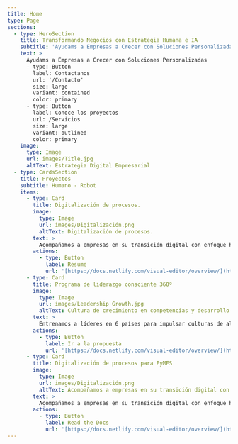 ```yaml
---
title: Home
type: Page
sections:
  - type: HeroSection
    title: Transformando Negocios con Estrategia Humana e IA
    subtitle: 'Ayudams a Empresas a Crecer con Soluciones Personalizadas'
    text: >
      Ayudams a Empresas a Crecer con Soluciones Personalizadas
      - type: Button
        label: Contactanos
        url: '/Contacto'
        size: large
        variant: contained
        color: primary
      - type: Button
        label: Conoce los proyectos
        url: /Servicios
        size: large
        variant: outlined
        color: primary
    image:
      type: Image
      url: images/Title.jpg
      altText: Estrategia Digital Empresarial
  - type: CardsSection
    title: Proyectos
    subtitle: Humano - Robot
    items:
      - type: Card
        title: Digitalización de procesos.
        image:
          type: Image
          url: images/Digitalización.png
          altText: Digitalización de procesos.
        text: >
          Acompañamos a empresas en su transición digital con enfoque humano.
        actions:
          - type: Button
            label: Resume
            url: '[https://docs.netlify.com/visual-editor/overview/](https://drive.google.com/file/d/1KuFdQ54Jj8OBJoIC4ciC3qqDnnLYxfJK/view?usp=sharing)'
      - type: Card
        title: Programa de liderazgo consciente 360º
        image:
          type: Image
          url: images/Leadership Growth.jpg
          altText: Cultura de crecimiento en competencias y desarrollo
        text: >
          Entrenamos a líderes en 6 países para impulsar culturas de alto desempeño
        actions:
          - type: Button
            label: Ir a la propuesta
            url: '[https://docs.netlify.com/visual-editor/overview/](https://docs.google.com/presentation/d/1B-BGyZ2MHsaOOaeSJH42EsLgcP5-1EP_/edit?usp=sharing&ouid=109032553929236061440&rtpof=true&sd=true)'
      - type: Card
        title: Digitalización de procesos para PyMES
        image:
          type: Image
          url: images/Digitalización.png
          altText: Acompañamos a empresas en su transición digital con enfoque humano.
        text: >
          Acompañamos a empresas en su transición digital con enfoque humano.
        actions:
          - type: Button
            label: Read the Docs
            url: '[https://docs.netlify.com/visual-editor/overview/](https://docs.google.com/presentation/d/1HqmNvcFJd9mCxkdgLom-xzYB7E4TOYL1/edit?usp=sharing&ouid=109032553929236061440&rtpof=true&sd=true)'
---
```

